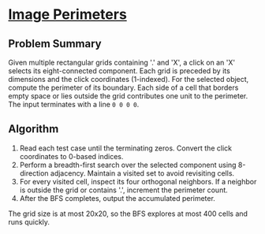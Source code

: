 # [Image Perimeters](https://www.spoj.com/problems/IMAGE)

## Problem Summary
Given multiple rectangular grids containing '.' and 'X', a click on an 'X' selects its eight-connected component. Each grid is preceded by its dimensions and the click coordinates (1-indexed). For the selected object, compute the perimeter of its boundary. Each side of a cell that borders empty space or lies outside the grid contributes one unit to the perimeter. The input terminates with a line `0 0 0 0`.

## Algorithm
1. Read each test case until the terminating zeros. Convert the click coordinates to 0-based indices.
2. Perform a breadth-first search over the selected component using 8-direction adjacency. Maintain a visited set to avoid revisiting cells.
3. For every visited cell, inspect its four orthogonal neighbors. If a neighbor is outside the grid or contains '.', increment the perimeter count.
4. After the BFS completes, output the accumulated perimeter.

The grid size is at most 20x20, so the BFS explores at most 400 cells and runs quickly.

